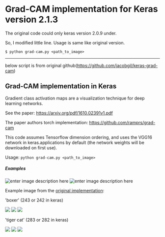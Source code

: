 # Grad-CAM implementation for Keras version 2.1.3

The original code could only keras version 2.0.9 under.

So, I modified little line. Usage is same like original version.

`$ python grad-cam.py <path_to_image>`



<hr/>

below script is from original github(https://github.com/jacobgil/keras-grad-cam)

## Grad-CAM implementation in Keras ##

Gradient class activation maps are a visualization technique for deep learning networks.

See the paper: https://arxiv.org/pdf/1610.02391v1.pdf

The paper authors torch implementation: https://github.com/ramprs/grad-cam


This code assumes Tensorflow dimension ordering, and uses the VGG16 network in keras.applications by default (the network weights will be downloaded on first use).


Usage: `python grad-cam.py <path_to_image>`


##### Examples

![enter image description here](https://github.com/jacobgil/keras-grad-cam/blob/master/examples/boat.jpg?raw=true) ![enter image description here](https://github.com/jacobgil/keras-grad-cam/blob/master/examples/persian_cat.jpg?raw=true)

Example image from the [original implementation](https://github.com/ramprs/grad-cam):  

'boxer' (243 or 242 in keras)

![](/examples/cat_dog.png)
![](/examples/cat_dog_242_gradcam.jpg)
![](/examples/cat_dog_242_guided_gradcam.jpg)

'tiger cat' (283 or 282 in keras)

![](/examples/cat_dog.png)
![](/examples/cat_dog_282_gradcam.jpg)
![](/examples/cat_dog_282_guided_gradcam.jpg)



